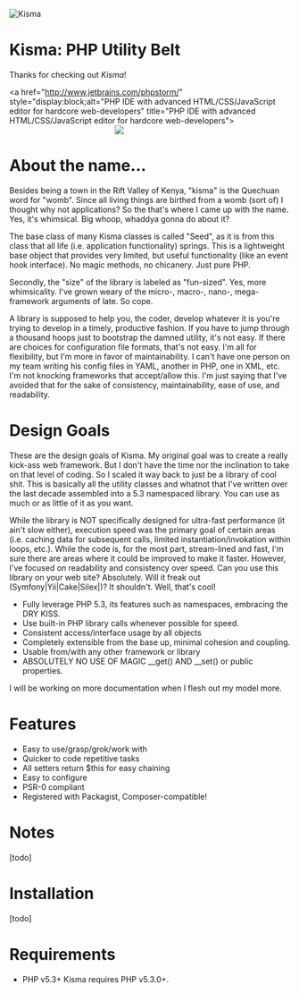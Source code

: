 ![Kisma](https://github.com/lucifurious/kisma/raw/master/assets/logo-kisma.png)

Kisma: PHP Utility Belt
==================================
Thanks for checking out *Kisma*!

<a href="http://www.jetbrains.com/phpstorm/" style="display:block;alt="PHP IDE with advanced HTML/CSS/JavaScript editor for hardcore web-developers" title="PHP IDE with advanced HTML/CSS/JavaScript editor for hardcore web-developers">
<span style="margin: 3px 0 0 65px;padding: 0;float: left;font-size: 12px;cursor:pointer;  background-image:none;border:0;color: #fff; font-family: trebuchet ms,arial,sans-serif;font-weight: normal;text-align:left;">Proudly developed with</span><br/>
![](http://www.jetbrains.com/phpstorm/documentation/phpstorm_banners/phpstorm1/phpstorm468x60_violet.gif)
</a>

About the name...
=================
Besides being a town in the Rift Valley of Kenya, "kisma" is the Quechuan word for "womb". Since all living things are birthed from a womb (sort of) I thought why not applications? So the that's where I came up with the name. Yes, it's whimsical. Big whoop, whaddya gonna do about it?

The base class of many Kisma classes is called "Seed", as it is from this class that all life (i.e. application functionality) springs. This is a lightweight base object that provides very limited, but useful functionality (like an event hook interface). No magic methods, no chicanery. Just pure PHP.

Secondly, the "size" of the library is labeled as "fun-sized". Yes, more whimsicality. I've grown weary of the micro-, macro-, nano-, mega- framework arguments of late. So cope.

A library is supposed to help you, the coder, develop whatever it is you're trying to develop in a timely, productive fashion. If you have to jump through a thousand hoops just to bootstrap the damned utility, it's not easy.  If there are choices for configuration file formats, that's not easy. I'm all for flexibility, but I'm more in favor of maintainability. I can't have one person on my team writing his config files in YAML, another in PHP, one in XML, etc. I'm not knocking frameworks that accept/allow this. I'm just saying that I've avoided that for the sake of consistency, maintainability, ease of use, and readability.

Design Goals
============

These are the design goals of Kisma. My original goal was to create a really kick-ass web framework. But I don't have the time nor the inclination to take on that level of coding. So I scaled it way back to just be a library of cool shit. This is basically all the utility classes and whatnot that I've written over the last decade assembled into a 5.3 namespaced library. You can use as much or as little of it as you want.

While the library is NOT specifically designed for ultra-fast performance (it ain't slow either), execution speed was the primary goal of certain areas (i.e. caching data for subsequent calls, limited instantiation/invokation within loops, etc.). While the code is, for the most part, stream-lined and fast, I'm sure there are areas where it could be improved to make it faster. However, I've focused on readability and consistency over speed. Can you use this library on your web site? Absolutely. Will it freak out (Symfony|Yii|Cake|Silex|<framework-du-jour>)? It shouldn't. Well, that's cool!

* Fully leverage PHP 5.3, its features such as namespaces, embracing the DRY KISS.
* Use built-in PHP library calls whenever possible for speed.
* Consistent access/interface usage by all objects
* Completely extensible from the base up, minimal cohesion and coupling.
* Usable from/with any other framework or library
* ABSOLUTELY NO USE OF MAGIC __get() AND __set() or public properties.

I will be working on more documentation when I flesh out my model more.

Features
========

* Easy to use/grasp/grok/work with
* Quicker to code repetitive tasks
* All setters return $this for easy chaining
* Easy to configure
* PSR-0 compliant
* Registered with Packagist, Composer-compatible!

Notes
=====
[todo]

Installation
============
[todo]

Requirements
============
* PHP v5.3+
 Kisma requires PHP v5.3.0+.
